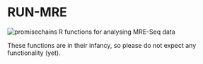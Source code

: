 # RUN-MRE
![promisechains](http://projects.skeevisarts.com/rundmc/?txt=MRE)
R functions for analysing MRE-Seq data

These functions are in their infancy, so please do not expect any functionality (yet).

